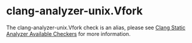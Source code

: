 clang-analyzer-unix.Vfork
=========================

The clang-analyzer-unix.Vfork check is an alias, please see
[Clang Static Analyzer Available Checkers](https://clang.llvm.org/docs/analyzer/checkers.html#unix-vfork)
for more information.
